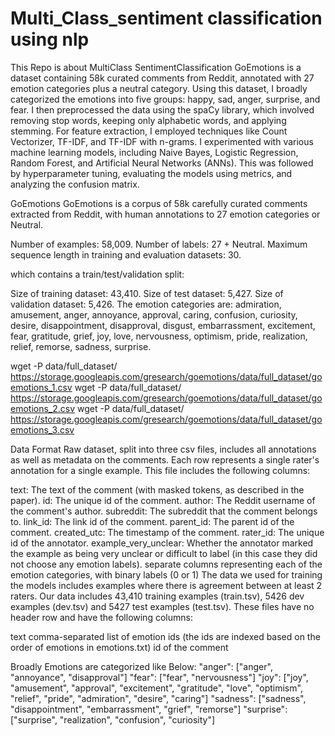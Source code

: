 # Multi_Class_sentiment classification using nlp
This Repo is about MultiClass SentimentClassification GoEmotions is a dataset containing 58k curated comments from Reddit, annotated with 27 emotion categories plus a neutral category. Using this dataset, I broadly categorized the emotions into five groups: happy, sad, anger, surprise, and fear. I then preprocessed the data using the spaCy library, which involved removing stop words, keeping only alphabetic words, and applying stemming. For feature extraction, I employed techniques like Count Vectorizer, TF-IDF, and TF-IDF with n-grams. I experimented with various machine learning models, including Naive Bayes, Logistic Regression, Random Forest, and Artificial Neural Networks (ANNs). This was followed by hyperparameter tuning, evaluating the models using metrics, and analyzing the confusion matrix.


GoEmotions
GoEmotions is a corpus of 58k carefully curated comments extracted from Reddit, with human annotations to 27 emotion categories or Neutral.

Number of examples: 58,009.
Number of labels: 27 + Neutral.
Maximum sequence length in training and evaluation datasets: 30.

which contains a train/test/validation split:

Size of training dataset: 43,410.
Size of test dataset: 5,427.
Size of validation dataset: 5,426.
The emotion categories are: admiration, amusement, anger, annoyance, approval, caring, confusion, curiosity, desire, disappointment, disapproval, disgust, embarrassment, excitement, fear, gratitude, grief, joy, love, nervousness, optimism, pride, realization, relief, remorse, sadness, surprise.

wget -P data/full_dataset/ https://storage.googleapis.com/gresearch/goemotions/data/full_dataset/goemotions_1.csv
wget -P data/full_dataset/ https://storage.googleapis.com/gresearch/goemotions/data/full_dataset/goemotions_2.csv
wget -P data/full_dataset/ https://storage.googleapis.com/gresearch/goemotions/data/full_dataset/goemotions_3.csv



Data Format
Raw dataset, split into three csv files, includes all annotations as well as metadata on the comments. Each row represents a single rater's annotation for a single example. This file includes the following columns:

text: The text of the comment (with masked tokens, as described in the paper).
id: The unique id of the comment.
author: The Reddit username of the comment's author.
subreddit: The subreddit that the comment belongs to.
link_id: The link id of the comment.
parent_id: The parent id of the comment.
created_utc: The timestamp of the comment.
rater_id: The unique id of the annotator.
example_very_unclear: Whether the annotator marked the example as being very unclear or difficult to label (in this case they did not choose any emotion labels).
separate columns representing each of the emotion categories, with binary labels (0 or 1)
The data we used for training the models includes examples where there is agreement between at least 2 raters. Our data includes 43,410 training examples (train.tsv), 5426 dev examples (dev.tsv) and 5427 test examples (test.tsv). These files have no header row and have the following columns:

text
comma-separated list of emotion ids (the ids are indexed based on the order of emotions in emotions.txt)
id of the comment

Broadly Emotions are categorized like Below:
"anger": ["anger", "annoyance", "disapproval"] 
"fear": ["fear", "nervousness"]
"joy": ["joy", "amusement", "approval", "excitement", "gratitude",  "love", "optimism", "relief", "pride", "admiration", "desire", "caring"]
"sadness": ["sadness", "disappointment", "embarrassment", "grief",  "remorse"]
"surprise": ["surprise", "realization", "confusion", "curiosity"]




